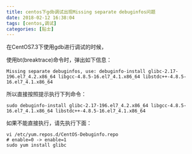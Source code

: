 ```yaml
---
title: centos下gdb调试出现Missing separate debuginfos问题
date: 2018-02-12 16:38:04
tags: [centos,调试]
categories: [贴士]
---
```


在CentOS7.3下使用gdb进行调试的时候，<!-- more -->

使用bt(breaktrace)命令时，弹出如下信息：

```shell
Missing separate debuginfos, use: debuginfo-install glibc-2.17-196.el7_4.2.x86_64 libgcc-4.8.5-16.el7_4.1.x86_64 libstdc++-4.8.5-16.el7_4.1.x86_64
```

所以直接按照提示执行下列命令：

```shell
sudo debuginfo-install glibc-2.17-196.el7_4.2.x86_64 libgcc-4.8.5-16.el7_4.1.x86_64 libstdc++-4.8.5-16.el7_4.1.x86_64

```

如果不能直接执行，请先执行下面：

```shell
vi /etc/yum.repos.d/CentOS-Debuginfo.repo
# enable=0 -> enable=1
sudo yum install glibc
```

